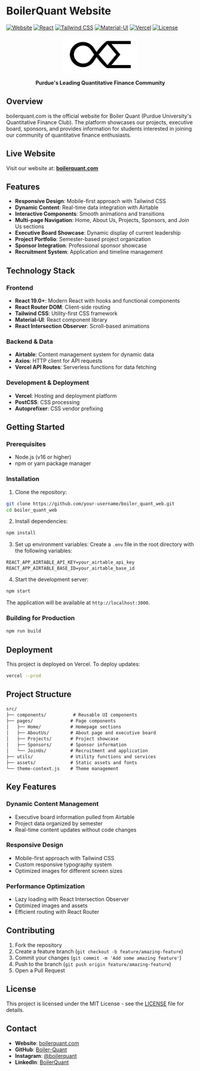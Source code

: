 # BoilerQuant Website

[![Website](https://img.shields.io/badge/Website-Live-brightgreen?style=flat-square)](https://boilerquant.com)
[![React](https://img.shields.io/badge/React-19.0+-blue?style=flat-square&logo=react)](https://reactjs.org/)
[![Tailwind CSS](https://img.shields.io/badge/Tailwind_CSS-3.4+-38B2AC?style=flat-square&logo=tailwind-css)](https://tailwindcss.com/)
[![Material-UI](https://img.shields.io/badge/Material--UI-6.3+-0081CB?style=flat-square&logo=material-ui)](https://mui.com/)
[![Vercel](https://img.shields.io/badge/Deployed_on-Vercel-black?style=flat-square&logo=vercel)](https://vercel.com/)
[![License](https://img.shields.io/badge/License-MIT-yellow?style=flat-square)](LICENSE)

<div align="center">
  <img src="public/logo_black.svg" alt="BoilerQuant Logo" width="200"/>
  
  **Purdue's Leading Quantitative Finance Community**
</div>

## Overview

boilerquant.com is the official website for Boiler Quant (Purdue University's Quantitative Finance Club). The platform showcases our projects, executive board, sponsors, and provides information for students interested in joining our community of quantitative finance enthusiasts.

## Live Website

Visit our website at: **[boilerquant.com](https://boilerquant.com)**

## Features

- **Responsive Design**: Mobile-first approach with Tailwind CSS
- **Dynamic Content**: Real-time data integration with Airtable
- **Interactive Components**: Smooth animations and transitions
- **Multi-page Navigation**: Home, About Us, Projects, Sponsors, and Join Us sections
- **Executive Board Showcase**: Dynamic display of current leadership
- **Project Portfolio**: Semester-based project organization
- **Sponsor Integration**: Professional sponsor showcase
- **Recruitment System**: Application and timeline management

## Technology Stack

### Frontend

- **React 19.0+**: Modern React with hooks and functional components
- **React Router DOM**: Client-side routing
- **Tailwind CSS**: Utility-first CSS framework
- **Material-UI**: React component library
- **React Intersection Observer**: Scroll-based animations

### Backend & Data

- **Airtable**: Content management system for dynamic data
- **Axios**: HTTP client for API requests
- **Vercel API Routes**: Serverless functions for data fetching

### Development & Deployment

- **Vercel**: Hosting and deployment platform
- **PostCSS**: CSS processing
- **Autoprefixer**: CSS vendor prefixing

## Getting Started

### Prerequisites

- Node.js (v16 or higher)
- npm or yarn package manager

### Installation

1. Clone the repository:

```bash
git clone https://github.com/your-username/boiler_quant_web.git
cd boiler_quant_web
```

2. Install dependencies:

```bash
npm install
```

3. Set up environment variables:
   Create a `.env` file in the root directory with the following variables:

```env
REACT_APP_AIRTABLE_API_KEY=your_airtable_api_key
REACT_APP_AIRTABLE_BASE_ID=your_airtable_base_id
```

4. Start the development server:

```bash
npm start
```

The application will be available at `http://localhost:3000`.

### Building for Production

```bash
npm run build
```

## Deployment

This project is deployed on Vercel. To deploy updates:

```bash
vercel --prod
```

## Project Structure

```
src/
├── components/          # Reusable UI components
├── pages/              # Page components
│   ├── Home/           # Homepage sections
│   ├── AboutUs/        # About page and executive board
│   ├── Projects/       # Project showcase
│   ├── Sponsors/       # Sponsor information
│   └── JoinUs/         # Recruitment and application
├── utils/              # Utility functions and services
├── assets/             # Static assets and fonts
└── theme-context.js    # Theme management
```

## Key Features

### Dynamic Content Management

- Executive board information pulled from Airtable
- Project data organized by semester
- Real-time content updates without code changes

### Responsive Design

- Mobile-first approach with Tailwind CSS
- Custom responsive typography system
- Optimized images for different screen sizes

### Performance Optimization

- Lazy loading with React Intersection Observer
- Optimized images and assets
- Efficient routing with React Router

## Contributing

1. Fork the repository
2. Create a feature branch (`git checkout -b feature/amazing-feature`)
3. Commit your changes (`git commit -m 'Add some amazing feature'`)
4. Push to the branch (`git push origin feature/amazing-feature`)
5. Open a Pull Request

## License

This project is licensed under the MIT License - see the [LICENSE](LICENSE) file for details.

## Contact

- **Website**: [boilerquant.com](https://boilerquant.com)
- **GitHub**: [Boiler-Quant](https://github.com/Boiler-Quant)
- **Instagram**: [@boilerquant](https://instagram.com/boilerquant)
- **LinkedIn**: [BoilerQuant](https://linkedin.com/company/boilerquant)
